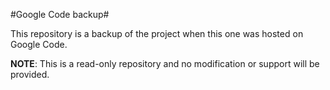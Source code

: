 #Google Code backup#

This repository is a backup of the project when this one was hosted on Google Code.

**NOTE**: This is a read-only repository and no modification or support will be provided.